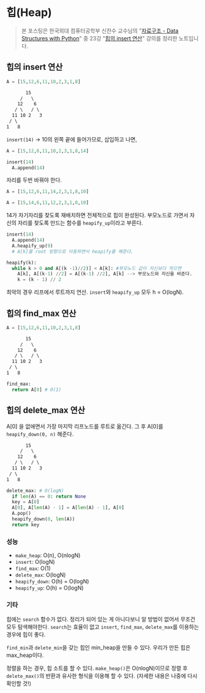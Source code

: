 # 힙(Heap)

> 본 포스팅은 한국외대 컴퓨터공학부 신찬수 교수님의 "[자료구조 - Data Structures with Python](https://www.youtube.com/playlist?list=PLsMufJgu5933ZkBCHS7bQTx0bncjwi4PK)" 중 23강 "[힙의 insert 연산](https://youtube.com/watch?v=gVRDc5NRjjw)" 강의를 정리한 노트입니다.

## 힙의 insert 연산

```py
A = [15,12,6,11,10,2,3,1,8]
```

```txt
       15
     /   \
    12    6
   / \   / \
  11 10 2   3
 / \
1   8
```

`insert(14)` -> 10의 왼쪽 끝에 들어가므로, 삽입하고 나면,

```py
A = [15,12,6,11,10,2,3,1,8,14]
```

```py
insert(14)
  A.append(14)
```

자리를 두번 바꿔야 한다.

```py
A = [15,12,6,11,14,2,3,1,8,10]
```

```py
A = [15,14,6,11,12,2,3,1,8,10]
```

14가 자기자리를 찾도록 재배치하면 전체적으로 힙이 완성된다. 부모노드로 가면서 자신의 자리를 찾도록 만드는 함수를 `heapify_up`이라고 부른다.

```py
insert(14)
  A.append(14)
  A.heapify_up(9)
  # A[k]를 root 방향으로 이동하면서 heapify를 해준다.

heapify(k):
  while k > 0 and A[(k -1)//2)] < A[k]: #부모노드 값이 자신보다 작으면
    A[k], A[(k-1) //2] = A[(k-1) //2], A[k] --> 부모노드와 자신을 바준다.
    k = (k - 1) // 2
```

최악의 경우 리프에서 루트까지 연산. `insert`와 `heapify_up` 모두 h = O(logN).

## 힙의 find_max 연산

```py
A = [15,12,6,11,10,2,3,1,8]
```

```txt
       15
     /   \
    12    6
   / \   / \
  11 10 2   3
 / \
1   8
```

```py
find_max:
  return A[0] # O(1)
```

## 힙의 delete_max 연산

A[0] 을 없애면서 가장 마지막 리프노드를 루트로 옮긴다. 그 후 A[0]를 `heapify_down(0, n)` 해준다.

```txt
       15
     /   \
    12    6
   / \   / \
  11 10 2   3
 / \
1   8
```

```py
delete_max: # O(logN)
  if len(A) == 0: return None
  key = A[0]
  A[0], A[len(A) - 1] = A[len(A) - 1], A[0]
  A.pop()
  heapify_down(0, len(A))
  return key
```

### 성능

- `make_heap`: O(n), O(nlogN)
- `insert`: O(logN)
- `find_max`: O(1)
- `delete_max`: O(logN)
- `heapify_down`: O(h) = O(logN)
- `heapify_up`: O(h) = O(logN)

### 기타

힙에는 `search` 함수가 없다. 정리가 되어 있는 게 아니다보니 알 방법이 없어서 무조건 모두 탐색해야한다. `search`는 효율이 없고 `insert`, `find_max`, `delete_max`를 이용하는 경우에 힙이 좋다.

`find_min`과 `delete_min`을 갖는 힙인 min_heap을 만들 수 있다. 우리가 만든 힙은 max_heap이다.

정렬을 하는 경우, 힙 소트를 할 수 있다. `make_heap()`은 O(nlogN)이므로 정렬 후 `delete_max()`의 반환과 유사한 형식을 이용해 할 수 있다. (자세한 내용은 나중에 다시 확인할 것!)
